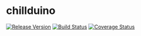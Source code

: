 # chillduino
[![Release Version](https://img.shields.io/badge/version-0.1.0-blue.svg)](https://github.com/firstbuild/chillduino)
[![Build Status](https://travis-ci.org/firstbuild/chillduino.svg?branch=master)](https://travis-ci.org/firstbuild/chillduino)
[![Coverage Status](https://coveralls.io/repos/firstbuild/chillduino/badge.svg?branch=master)](https://coveralls.io/r/firstbuild/chillduino)

